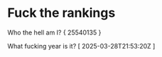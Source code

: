 # Fuck the rankings

Who the hell am I?
{ 25540135 }

What fucking year is it?
[ 2025-03-28T21:53:20Z ]
